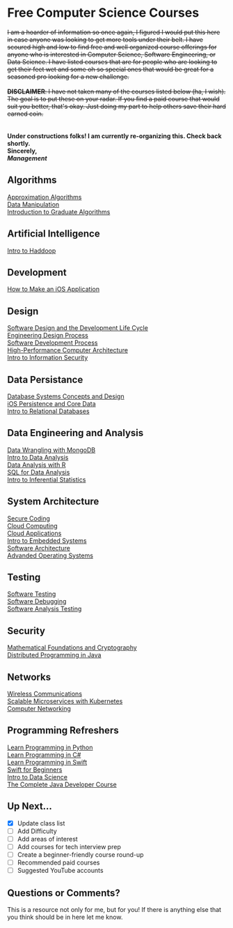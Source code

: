 # Free Computer Science Courses
~~I am a hoarder of information so once again, I figured I would put this here in case anyone was looking to get more tools under their belt. I have scoured high and low to find free and well organized course offerings for anyone who is interested in Computer Science, Software Engineering, or Data Science. I have listed courses that are for people who are looking to get their feet wet and some oh so special ones that would be great for a seasoned pro looking for a new challenge.
\
\
**DISCLAIMER**: I have not taken many of the courses listed below (ha, I wish). The goal is to put these on your radar. If you find a paid course that would suit you better, that's okay. Just doing my part to help others save their hard earned coin.~~
\
\
\
**Under constructions folks! I am currently re-organizing this. Check back shortly.
\
Sincerely,\
_Management_**

## Algorithms
[Approximation Algorithms](https://www.coursera.org/learn/approximation-algorithms?utm_medium=coursera&utm_source=looker&utm_campaign=coursematch) \
[Data Manipulation](https://www.coursera.org/learn/data-manipulation?utm_medium=coursera&utm_source=looker&utm_campaign=coursematch) \
[Introduction to Graduate Algorithms](https://www.udacity.com/course/introduction-to-graduate-algorithms--ud401) 


## Artificial Intelligence
[Intro to Haddoop](https://www.udacity.com/course/intro-to-hadoop-and-mapreduce--ud617) 

## Development
[How to Make an iOS Application](https://www.udacity.com/course/how-to-make-an-ios-app--ud607) 

## Design
[Software Design and the Development Life Cycle](https://www.coursera.org/learn/software-design-development-life-cycle?utm_medium=coursera&utm_source=looker&utm_campaign=coursematch) \
[Engineering Design Process](https://www.coursera.org/learn/engineering-design-process-fusion-360?utm_medium=coursera&utm_source=looker&utm_campaign=coursematch) \
[Software Development Process](https://www.udacity.com/course/software-development-process--ud805) \
[High-Performance Computer Architecture](https://www.udacity.com/course/high-performance-computer-architecture--ud007) \
[Intro to Information Security](https://www.udacity.com/course/intro-to-information-security--ud459) 

## Data Persistance
[Database Systems Concepts and Design](https://www.udacity.com/course/database-systems-concepts-design--ud150) \
[iOS Persistence and Core Data](https://www.udacity.com/course/ios-persistence-and-core-data--ud325) \
[Intro to Relational Databases](https://www.udacity.com/course/intro-to-relational-databases--ud197) 


## Data Engineering and Analysis
[Data Wrangling with MongoDB](https://www.udacity.com/course/data-wrangling-with-mongodb--ud032) \
[Intro to Data Analysis](https://www.udacity.com/course/intro-to-data-analysis--ud170) \
[Data Analysis with R](https://www.udacity.com/course/data-analysis-with-r--ud651) \
[SQL for Data Analysis](https://www.udacity.com/course/sql-for-data-analysis--ud198) \
[Intro to Inferential Statistics](https://www.udacity.com/course/intro-to-inferential-statistics--ud201) 



## System Architecture
[Secure Coding](https://www.coursera.org/specializations/secure-coding-practices#enroll) \
[Cloud Computing](https://www.coursera.org/learn/cloud-computing?utm_medium=coursera&utm_source=looker&utm_campaign=coursematch) \
[Cloud Applications](https://www.coursera.org/learn/cloud-applications-part1?utm_medium=coursera&utm_source=looker&utm_campaign=coursematch) \
[Intro to Embedded Systems](https://www.coursera.org/learn/introduction-embedded-systems?utm_medium=coursera&utm_source=looker&utm_campaign=coursematch) \
[Software Architecture](https://www.udacity.com/course/software-architecture-design--ud821) \
[Advanded Operating Systems](https://www.udacity.com/course/advanced-operating-systems--ud189)


## Testing
[Software Testing](https://www.udacity.com/course/software-testing--cs258) \
[Software Debugging](https://www.udacity.com/course/software-debugging--cs259) \
[Software Analysis Testing](https://www.udacity.com/course/software-analysis-testing--ud333)


## Security
[Mathematical Foundations and Cryptography](https://www.coursera.org/learn/mathematical-foundations-cryptography?utm_medium=coursera&utm_source=looker&utm_campaign=coursematch) \
[Distributed Programming in Java](https://www.coursera.org/learn/distributed-programming-in-java?utm_medium=coursera&utm_source=looker&utm_campaign=coursematch) 


## Networks
[Wireless Communications](https://www.coursera.org/learn/wireless-communications?utm_medium=coursera&utm_source=looker&utm_campaign=coursematch) \
[Scalable Microservices with Kubernetes](https://www.udacity.com/course/scalable-microservices-with-kubernetes--ud615) \
[Computer Networking](https://www.udacity.com/course/computer-networking--ud436) 


## Programming Refreshers
[Learn Programming in Python](https://www.coursera.org/projects/learn-programming-python) \
[Learn Programming in C#](https://www.coursera.org/projects/learn-programming-csharp) \
[Learn Programming in Swift](https://www.udacity.com/course/learn-swift-programming-syntax--ud902) \
[Swift for Beginners](https://www.udacity.com/course/swift-for-beginners--ud1022) \
[Intro to Data Science](https://www.udacity.com/course/intro-to-data-science--ud359) \
[The Complete Java Developer Course](https://www.udemy.com/course/java-the-complete-java-developer-course/) 

## Up Next...
- [x] Update class list
- [ ] Add Difficulty
- [ ] Add areas of interest
- [ ] Add courses for tech interview prep
- [ ] Create a beginner-friendly course round-up
- [ ] Recommended paid courses
- [ ] Suggested YouTube accounts

## Questions or Comments?
This is a resource not only for me, but for you! If there is anything else that you think should be in here let me know.
